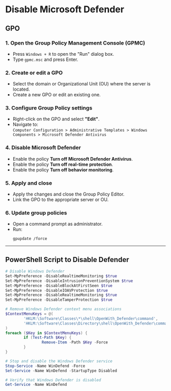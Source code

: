 
# Disable Microsoft Defender

## GPO

### 1. Open the Group Policy Management Console (GPMC)
- Press `Windows + R` to open the "Run" dialog box.
- Type `gpmc.msc` and press Enter.

### 2. Create or edit a GPO
- Select the domain or Organizational Unit (OU) where the server is located.
- Create a new GPO or edit an existing one.

### 3. Configure Group Policy settings
- Right-click on the GPO and select **"Edit"**.
- Navigate to:  
    `Computer Configuration > Administrative Templates > Windows Components > Microsoft Defender Antivirus`

### 4. Disable Microsoft Defender
- Enable the policy **Turn off Microsoft Defender Antivirus**.
- Enable the policy **Turn off real-time protection**.
- Enable the policy **Turn off behavior monitoring**.

### 5. Apply and close
- Apply the changes and close the Group Policy Editor.
- Link the GPO to the appropriate server or OU.

### 6. Update group policies
- Open a command prompt as administrator.
- Run:  
    ```bash
    gpupdate /force
    ```

---

## PowerShell Script to Disable Defender

```powershell
# Disable Windows Defender
Set-MpPreference -DisableRealtimeMonitoring $true
Set-MpPreference -DisableIntrusionPreventionSystem $true
Set-MpPreference -DisableBlockAtFirstSeen $true
Set-MpPreference -DisableIOAVProtection $true
Set-MpPreference -DisableRealtimeMonitoring $true
Set-MpPreference -DisableTamperProtection $true

# Remove Windows Defender context menu associations
$ContextMenuKeys = @(
        'HKLM:\Software\Classes\*\shell\OpenWith_Defender\command',
        'HKLM:\Software\Classes\Directory\shell\OpenWith_Defender\command'
)
foreach ($Key in $ContextMenuKeys) {
        if (Test-Path $Key) {
                Remove-Item -Path $Key -Force
        }
}

# Stop and disable the Windows Defender service
Stop-Service -Name WinDefend -Force
Set-Service -Name WinDefend -StartupType Disabled

# Verify that Windows Defender is disabled
Get-Service -Name WinDefend
```

